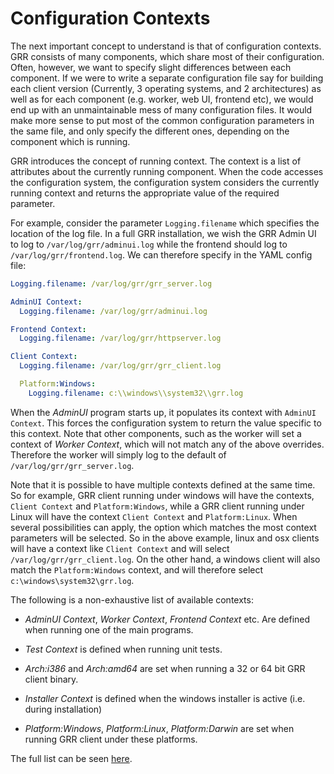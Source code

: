 # Configuration Contexts

The next important concept to understand is that of configuration
contexts. GRR consists of many components, which share most of their
configuration. Often, however, we want to specify slight differences
between each component. If we were to write a separate configuration
file say for building each client version (Currently, 3 operating systems, and 2
architectures) as well as for each component (e.g. worker, web UI,
frontend etc), we would end up with an unmaintainable mess of many
configuration files. It would make more sense to put most of the common
configuration parameters in the same file, and only specify the
different ones, depending on the component which is running.

GRR introduces the concept of running context. The context is a list of
attributes about the currently running component. When the code accesses
the configuration system, the configuration system considers the
currently running context and returns the appropriate value of the
required parameter.

For example, consider the parameter `Logging.filename` which specifies the
location of the log file. In a full GRR installation, we wish the GRR Admin
UI to log to `/var/log/grr/adminui.log` while the frontend should log to
`/var/log/grr/frontend.log`. We can therefore specify in the YAML config
file:

``` yaml
Logging.filename: /var/log/grr/grr_server.log

AdminUI Context:
  Logging.filename: /var/log/grr/adminui.log

Frontend Context:
  Logging.filename: /var/log/grr/httpserver.log

Client Context:
  Logging.filename: /var/log/grr/grr_client.log

  Platform:Windows:
    Logging.filename: c:\\windows\\system32\\grr.log
```

When the *AdminUI* program starts up, it populates its context with
`AdminUI Context`. This forces the configuration system to return the
value specific to this context. Note that other components, such as the
worker will set a context of *Worker Context*, which will not match any
of the above overrides. Therefore the worker will simply log to the
default of `/var/log/grr/grr_server.log`.

Note that it is possible to have multiple contexts defined at the same
time. So for example, GRR client running under windows will have the
contexts, `Client Context` and `Platform:Windows`, while a GRR client
running under Linux will have the context `Client Context` and
`Platform:Linux`. When several possibilities can apply, the option which
matches the most context parameters will be selected. So in the above
example, linux and osx clients will have a context like `Client Context`
and will select `/var/log/grr/grr_client.log`. On the other hand, a
windows client will also match the `Platform:Windows` context, and will
therefore select `c:\windows\system32\grr.log`.

The following is a non-exhaustive list of available contexts:

  - *AdminUI Context*, *Worker Context*, *Frontend Context* etc. Are
    defined when running one of the main programs.

  - *Test Context* is defined when running unit tests.

  - *Arch:i386* and *Arch:amd64* are set when running a 32 or 64 bit
    GRR client binary.

  - *Installer Context* is defined when the windows installer is active
    (i.e. during installation)

  - *Platform:Windows*, *Platform:Linux*, *Platform:Darwin* are set when
    running GRR client under these platforms.

The full list can be seen [here](https://github.com/google/grr/blob/master/grr/core/grr_response_core/config/contexts.py).

